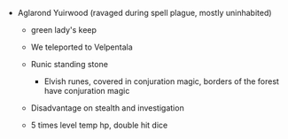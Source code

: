 - Aglarond Yuirwood (ravaged during spell plague, mostly uninhabited)
  - green lady's keep
  - We teleported to Velpentala
  - Runic standing stone
    - Elvish runes, covered in conjuration magic, borders of the forest have conjuration magic

  - Disadvantage on stealth and investigation
  - 5 times level temp hp, double hit dice
